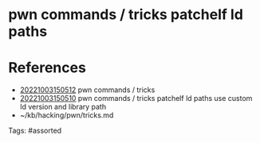 # pwn commands / tricks patchelf ld paths

# References
- [20221003150512](/zet/20221003150512/) pwn commands / tricks
- [20221003150510](/zet/20221003150510/) pwn commands / tricks patchelf ld paths use custom ld version and library path
- ~/kb/hacking/pwn/tricks.md

Tags:
    #assorted

